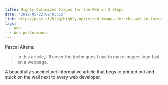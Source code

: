 ```yaml
---
title: Highly Optimized Images for the Web in 3 Steps
date: '2012-05-22T02:05:15'
link: http://pasz.nl/blog/highly-optimized-images-for-the-web-in-three-steps/
tags:
  - Web
  - Web performance
---
```

Pascal Altena:

> In this article, I'll cover the techniques I use to make images load fast on a webpage.

A beautifully succinct yet informative article that begs to printed out and stuck on the wall next to every web developer.
